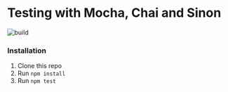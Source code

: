 # Testing with Mocha, Chai and Sinon
![build](https://travis-ci.org/flyingkrai/testing-with-mocha-chai-sinon.svg?branch=master)

### Installation

1. Clone this repo
2. Run `npm install`
3. Run `npm test`